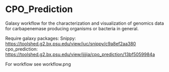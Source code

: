 # CPO_Prediction
Galaxy workflow for the characterization and visualization of genomics data for carbapenemase producing organisms or bacteria in general.

Require galaxy packages:
Snippy: https://toolshed.g2.bx.psu.edu/view/iuc/snippy/c9a8ef2aa380
cpo_prediction: https://toolshed.g2.bx.psu.edu/view/jjjjia/cpo_prediction/13bf5059984a

For workflow see workflow.png

